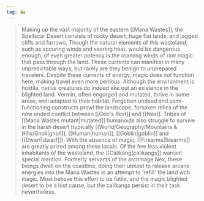 ```yaml
---
tag: 🏜️
---
```

> Making up the vast majority of the eastern [[Mana Wastes]], the Spellscar Desert consists of rocky desert, huge flat lands, and jagged cliffs and furrows.
> Though the natural elements of this wasteland, such as scouring winds and searing heat, would be dangerous enough, of even greater potency is the roaming winds of raw magic that pass through the land. These currents can manifest in many unpredictable ways, but rarely are they benign to unprepared travelers. Despite these currents of energy, magic does not function here, making travel even more perilous.
> Although the environment is hostile, native creatures do indeed eke out an existence in the blighted land. Vermin, often engorged and mutated, thrive in some areas, well adapted to their habitat. Forgotten undead and semi-functioning constructs prowl the landscape, forsaken relics of the now ended conflict between [[Geb's Rest]] and [[Nex]]. Tribes of [[Mana Wastes mutant|mutated]] humanoids also struggle to survive in the harsh desert (typically [[World/Geography/Mountains & Hills/Gnoll|gnoll]], [[Human|human]], [[Goblin|goblin]] and [[Dwarf|dwarf]]). With the absence of magic, [[Firearms|firearms]] are greatly prized among these locals.
> Of the few less violent inhabitants of the wasteland, the [[Calikang|calikangs]] warrant special mention. Formerly servants of the archmage Nex, these beings dwell on the coastline, doing their utmost to release arcane energies into the Mana Wastes in an attempt to 'refill' the land with magic. Most believe this effort to be futile, and the magic blighted desert to be a lost cause, but the calikangs persist in their task nevertheless.









